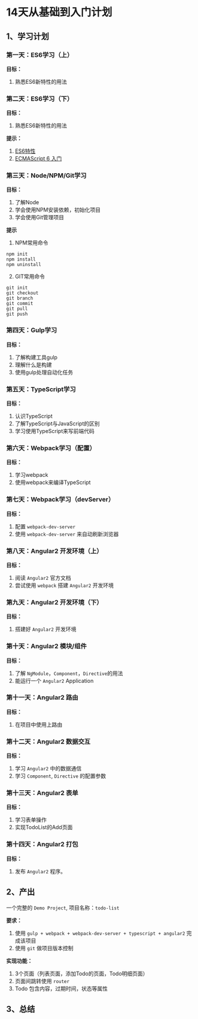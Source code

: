 # 14天从基础到入门计划

## 1、学习计划

### 第一天：ES6学习（上）

**目标：**

1. 熟悉ES6新特性的用法

### 第二天：ES6学习（下）

**目标：**

1. 熟悉ES6新特性的用法

**提示：**

1. [ES6特性](http://es6-features.org/)
2. [ECMAScript 6 入门](http://es6.ruanyifeng.com/)

### 第三天：Node/NPM/Git学习

**目标：**

1. 了解Node
2. 学会使用NPM安装依赖，初始化项目
3. 学会使用Git管理项目

**提示**

1. NPM常用命令
```
npm init
npm install
npm uninstall
```
2. GIT常用命令
```
git init
git checkout
git branch
git commit
git pull
git push
```

### 第四天：Gulp学习

**目标：**

1. 了解构建工具gulp
2. 理解什么是构建
3. 使用gulp处理自动化任务

### 第五天：TypeScript学习

**目标：**

1. 认识TypeScript
2. 了解TypeScript与JavaScript的区别
3. 学习使用TypeScript来写前端代码

### 第六天：Webpack学习（配置）

**目标：**

1. 学习webpack
2. 使用webpack来编译TypeScript

### 第七天：Webpack学习（devServer）

**目标：**

1. 配置 ``webpack-dev-server``
2. 使用 ``webpack-dev-server`` 来自动刷新浏览器

### 第八天：Angular2 开发环境（上）

**目标：**

1. 阅读 ``Angular2`` 官方文档
2. 尝试使用 ``webpack`` 搭建 ``Angular2`` 开发环境

### 第九天：Angular2 开发环境（下）

**目标：**

1. 搭建好 ``Angular2`` 开发环境

### 第十天：Angular2 模块/组件

**目标：**

1. 了解 ``NgModule``，``Component``，``Directive``的用法
2. 能运行一个 ``Angular2`` Application

### 第十一天：Angular2 路由

**目标：**

1. 在项目中使用上路由

### 第十二天：Angular2 数据交互

**目标：**

1. 学习 ``Angular2`` 中的数据通信
2. 学习 ``Component``, ``Directive`` 的配置参数

### 第十三天：Angular2 表单

**目标：**

1. 学习表单操作
2. 实现TodoList的Add页面

### 第十四天：Angular2 打包

**目标：**

1. 发布 ``Angular2`` 程序。

## 2、产出

一个完整的 ``Demo Project``, 项目名称：``todo-list``

**要求：**

1. 使用 ``gulp + webpack + webpack-dev-server + typescript + angular2`` 完成该项目
2. 使用 ``git`` 做项目版本控制

**实现功能：**

1. 3个页面（列表页面，添加Todo的页面，Todo明细页面）
2. 页面间跳转使用 ``router``
3. Todo 包含内容，过期时间，状态等属性

## 3、总结